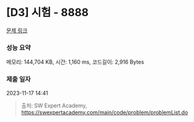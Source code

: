 # [D3] 시험 - 8888 

[문제 링크](https://swexpertacademy.com/main/code/problem/problemDetail.do?contestProbId=AW45RuSae2gDFAQ7) 

### 성능 요약

메모리: 144,704 KB, 시간: 1,160 ms, 코드길이: 2,916 Bytes

### 제출 일자

2023-11-17 14:41



> 출처: SW Expert Academy, https://swexpertacademy.com/main/code/problem/problemList.do